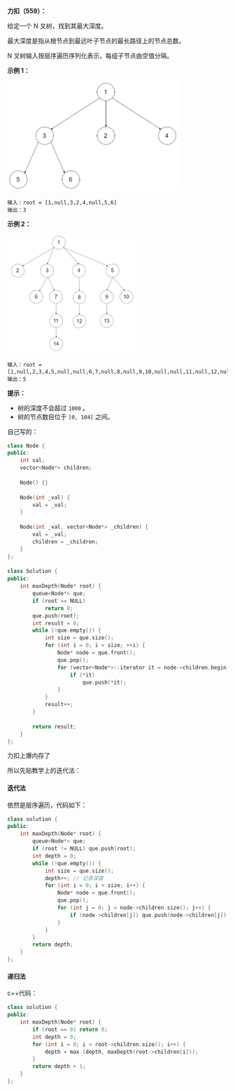 **力扣（559）：**

给定一个 N 叉树，找到其最大深度。

最大深度是指从根节点到最远叶子节点的最长路径上的节点总数。

N 叉树输入按层序遍历序列化表示，每组子节点由空值分隔。

**示例 1：**

<img src="img/18.png" style="zoom:50%;" />

```
输入：root = [1,null,3,2,4,null,5,6]
输出：3
```

**示例 2：**

<img src="img/19.png" style="zoom: 50%;" />

```
输入：root = [1,null,2,3,4,5,null,null,6,7,null,8,null,9,10,null,null,11,null,12,null,13,null,null,14]
输出：5
```

**提示：**

- 树的深度不会超过 `1000` 。
- 树的节点数目位于 `[0, 104]` 之间。



自己写的：

```cpp
class Node {
public:
    int val;
    vector<Node*> children;

    Node() {}

    Node(int _val) {
        val = _val;
    }

    Node(int _val, vector<Node*> _children) {
        val = _val;
        children = _children;
    }
};

class Solution {
public:
    int maxDepth(Node* root) {
        queue<Node*> que;
        if (root == NULL)
            return 0;
        que.push(root);
        int result = 0;
        while (!que.empty()) {
            int size = que.size();
            for (int i = 0; i < size; ++i) {
                Node* node = que.front();
                que.pop();
                for (vector<Node*>::iterator it = node->children.begin(); it != node->children.end(); ++i) {
                    if (*it)
                        que.push(*it);
                }
            }
            result++;
        }

        return result;
    }
};
```

力扣上爆内存了



所以先贴教学上的迭代法：

#### 迭代法

依然是层序遍历，代码如下：

```cpp
class solution {
public:
    int maxDepth(Node* root) {
        queue<Node*> que;
        if (root != NULL) que.push(root);
        int depth = 0;
        while (!que.empty()) {
            int size = que.size();
            depth++; // 记录深度
            for (int i = 0; i < size; i++) {
                Node* node = que.front();
                que.pop();
                for (int j = 0; j < node->children.size(); j++) {
                    if (node->children[j]) que.push(node->children[j]);
                }
            }
        }
        return depth;
    }
};
```



#### 递归法

c++代码：

```cpp
class solution {
public:
    int maxDepth(Node* root) {
        if (root == 0) return 0;
        int depth = 0;
        for (int i = 0; i < root->children.size(); i++) {
            depth = max (depth, maxDepth(root->children[i]));
        }
        return depth + 1;
    }
};
```